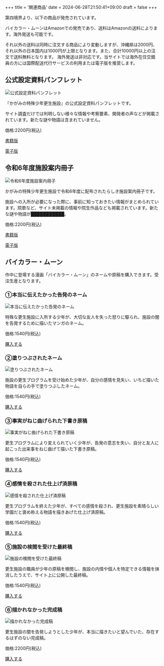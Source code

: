 +++
title = '関連商品'
date = 2024-06-28T21:50:41+09:00
draft = false
+++

第四境界より、以下の商品が発売されています。

バイカラー・ムーンはAmazonでの発売であり、送料はAmazonの送料によります。海外発送も可能です。

それ以外の送料は同時に注文する商品により変動しますが、沖縄県は2000円、それ以外の日本国内は1000円が上限となります。また、合計10000円以上の注文で送料無料となります。
海外発送は非対応です。当サイトでは海外在住交錯員の方には国際配送代行サービスの利用または電子版を推奨します。

## 公式設定資料パンフレット

![公式設定資料パンフレット](/img/pamphlet.png)

『かがみの特殊少年更生施設』の公式設定資料パンフレットです。

サイト調査だけでは判明しない様々な情報や考察要素、開発者の声などが掲載されています。新たな謎や物語は含まれていません。

価格:2200円(税込)

[書籍版](https://shop.daiyonkyokai.net/products/kagaminopamphlet)

[電子版](https://amzn.to/4jnEmSS)

## 令和6年度施設案内冊子

![令和6年度施設案内冊子](/img/book/r6.png)

かがみの特殊少年更生施設で令和6年度に配布されたらしき施設案内冊子です。

施設への入所が必要になった際に、事前に知っておきたい情報がまとめられています。院歌など、サイト未掲載の情報や院生作品なども掲載されています。新たな謎や物語が███████████。

価格:2200円(税込)

[書籍版](https://shop.daiyonkyokai.net/products/kagaminosasshi)

[電子版](https://amzn.to/4jNOfsV)

## バイカラー・ムーン

作中に登場する漫画「バイカラー・ムーン」のネームや原稿を購入できます。受注生産となります。

### ①本当に伝えたかった告発のネーム

![本当に伝えたかった告発のネーム](/img/comic/1.jpg)

特殊な更生施設に入所する少年が、大切な友人を失った怒りに駆られ、施設の闇を告発するために描いたマンガのネーム。

価格:1540円(税込)

[購入する](https://amzn.to/42I9FAQ)

### ②塗りつぶされたネーム

![塗りつぶされたネーム](/img/comic/2.jpg)

施設の更生プログラムを受け始めた少年が、自分の感情を見失い、いちど描いた物語を自らの手で塗りつぶしたネーム。

価格:1540円(税込)

[購入する](https://amzn.to/42lYXkr)

### ③事実がねじ曲げられた下書き原稿

![事実がねじ曲げられた下書き原稿](/img/comic/3.jpg)

更生プログラムにより変えられていく少年が、告発の意志を失い、自分と友人に起こった出来事をねじ曲げて描いた下書き原稿。

価格:1540円(税込)

[購入する](https://amzn.to/4jnozn8)

### ④感情を殺された仕上げ済原稿

![感情を殺された仕上げ済原稿](/img/comic/4.jpg)

更生プログラムを終えた少年が、すべての感情を殺され、更生施設を素晴らしい学園だと褒め称える物語を描きあげた仕上げ済原稿。

価格:1540円(税込)

[購入する](https://amzn.to/4lAHz2R)

### ⑤施設の検閲を受けた最終稿

![施設の検閲を受けた最終稿](/img/comic/5.jpg)

更生施設の職員が少年の原稿を検閲し、施設の内情や個人を特定できる情報を抹消したうえで、サイト上に公開した最終稿。

価格:1540円(税込)

[購入する](https://amzn.to/4ivjZBL)

### ⑥描かれなかった完成稿

![描かれなかった完成稿](/img/comic/6.jpg)

更生施設の闇を告発しようとした少年が、本当に描きたいと望んでいた、存在するはずのない完成稿。

価格:2200円(税込)

[購入する](https://amzn.to/4jL1f2w)
